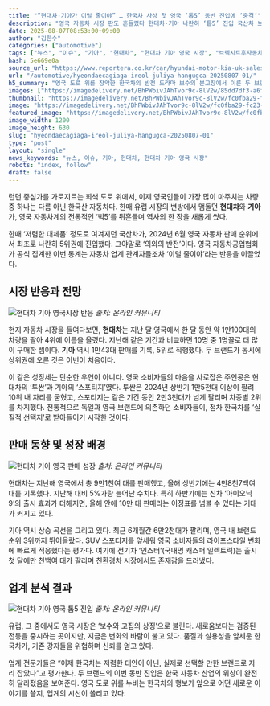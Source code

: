 ```yaml
---
title: "“현대차·기아가 이럴 줄이야” … 한국차 사상 첫 영국 ‘톱5’ 동반 진입에 ‘충격’"
description: "영국 자동차 시장 판도 흔들렸다 현대차·기아 나란히 ‘톱5’ 진입 국산차 브랜드 위상도 달라졌다 ..."
date: 2025-08-07T08:53:00+09:00
author: "김한수"
categories: ["automotive"]
tags: ["뉴스", "이슈", "기아", "현대차", "현대차 기아 영국 시장", "브렉시트후자동차지각변동", "글로벌브랜드파워도약"]
hash: 5e669e0a
source_url: "https://www.reportera.co.kr/car/hyundai-motor-kia-uk-sales/"
url: "/automotive/hyeondaecagiaga-ireol-juliya-hangugca-20250807-01/"
h5_summary: "영국 도로 위를 장악한 한국차의 반전 드라마 보수의 본고장에서 이룬 두 브랜드의 비상"
images: ["https://imagedelivery.net/BhPWbivJAhTvor9c-8lV2w/85dd7df3-a6f3-4e7d-ef10-507b40f76300/public", "https://imagedelivery.net/BhPWbivJAhTvor9c-8lV2w/22af55bb-4051-4572-20e7-feb16981e000/public", "https://imagedelivery.net/BhPWbivJAhTvor9c-8lV2w/bea4abb6-4e83-41ec-e4c6-693b1a0c0c00/public", "https://imagedelivery.net/BhPWbivJAhTvor9c-8lV2w/fc0fba29-fc23-4b1d-14bf-ba570b21c100/public"]
thumbnail: "https://imagedelivery.net/BhPWbivJAhTvor9c-8lV2w/fc0fba29-fc23-4b1d-14bf-ba570b21c100/public"
image: "https://imagedelivery.net/BhPWbivJAhTvor9c-8lV2w/fc0fba29-fc23-4b1d-14bf-ba570b21c100/public"
featured_image: "https://imagedelivery.net/BhPWbivJAhTvor9c-8lV2w/fc0fba29-fc23-4b1d-14bf-ba570b21c100/public"
image_width: 1200
image_height: 630
slug: "hyeondaecagiaga-ireol-juliya-hangugca-20250807-01"
type: "post"
layout: "single"
news_keywords: "뉴스, 이슈, 기아, 현대차, 현대차 기아 영국 시장"
robots: "index, follow"
draft: false
---
```


런던 중심가를 가로지르는 회색 도로 위에서, 이제 영국인들이 가장 많이 마주치는 차량 중 하나는 다름 아닌 한국산 자동차다. 한때 유럽 시장의 변방에서 맴돌던 **현대차**와 **기아**가, 영국 자동차계의 전통적인 ‘빅5’를 뒤흔들며 역사의 한 장을 새롭게 썼다.

한때 ‘저렴한 대체품’ 정도로 여겨지던 국산차가, 2024년 6월 영국 자동차 판매 순위에서 최초로 나란히 5위권에 진입했다. 그야말로 ‘의외의 반전’이다. 영국 자동차공업협회가 공식 집계한 이번 통계는 자동차 업계 관계자들조차 ‘이럴 줄이야’라는 반응을 이끌었다.

## 시장 반응과 전망

![현대차 기아 영국시장 반응](https://imagedelivery.net/BhPWbivJAhTvor9c-8lV2w/85dd7df3-a6f3-4e7d-ef10-507b40f76300/public)
*출처: 온라인 커뮤니티*


현지 자동차 시장을 들여다보면, **현대차**는 지난 달 영국에서 한 달 동안 약 1만100대의 차량을 팔아 4위에 이름을 올렸다. 지난해 같은 기간과 비교하면 10명 중 1명꼴로 더 많이 구매한 셈이다. **기아** 역시 1만43대 판매를 기록, 5위로 직행했다. 두 브랜드가 동시에 상위권에 오른 것은 이번이 처음이다.

이 같은 성장세는 단순한 우연이 아니다. 영국 소비자들의 마음을 사로잡은 주인공은 현대차의 ‘투싼’과 기아의 ‘스포티지’였다. 투싼은 2024년 상반기 1만5천대 이상이 팔려 10위 내 자리를 굳혔고, 스포티지는 같은 기간 동안 2만3천대가 넘게 팔리며 차종별 2위를 차지했다. 전통적으로 독일과 영국 브랜드에 의존하던 소비자들이, 점차 한국차를 ‘실질적 선택지’로 받아들이기 시작한 것이다.

## 판매 동향 및 성장 배경

![현대차 기아 영국 판매 성장](https://imagedelivery.net/BhPWbivJAhTvor9c-8lV2w/bea4abb6-4e83-41ec-e4c6-693b1a0c0c00/public)
*출처: 온라인 커뮤니티*


현대차는 지난해 영국에서 총 9만1천여 대를 판매했고, 올해 상반기에는 4만8천7백여 대를 기록했다. 지난해 대비 5%가량 늘어난 수치다. 특히 하반기에는 신차 ‘아이오닉9’의 출시 효과가 더해지면, 올해 안에 10만 대 판매라는 이정표를 넘볼 수 있다는 기대가 커지고 있다.

기아 역시 상승 곡선을 그리고 있다. 최근 6개월간 6만2천대가 팔리며, 영국 내 브랜드 순위 3위까지 뛰어올랐다. SUV 스포티지를 앞세워 영국 소비자들의 라이프스타일 변화에 빠르게 적응했다는 평가다. 여기에 전기차 ‘인스터’(국내명 캐스퍼 일렉트릭)는 출시 첫 달에만 천백여 대가 팔리며 친환경차 시장에서도 존재감을 드러냈다.

## 업계 분석 결과

![현대차 기아 영국 톱5 진입](https://imagedelivery.net/BhPWbivJAhTvor9c-8lV2w/22af55bb-4051-4572-20e7-feb16981e000/public)
*출처: 온라인 커뮤니티*


유럽, 그 중에서도 영국 시장은 ‘보수와 고집의 상징’으로 불린다. 새로움보다는 검증된 전통을 중시하는 곳이지만, 지금은 변화의 바람이 불고 있다. 품질과 실용성을 앞세운 한국차가, 기존 강자들을 위협하며 신뢰를 얻고 있다.

업계 전문가들은 “이제 한국차는 저렴한 대안이 아닌, 실제로 선택할 만한 브랜드로 자리 잡았다”고 평가한다. 두 브랜드의 이번 동반 진입은 한국 자동차 산업의 위상이 완전히 달라졌음을 보여준다. 영국 도로 위를 누비는 한국차의 행보가 앞으로 어떤 새로운 이야기를 쓸지, 업계의 시선이 쏠리고 있다.
